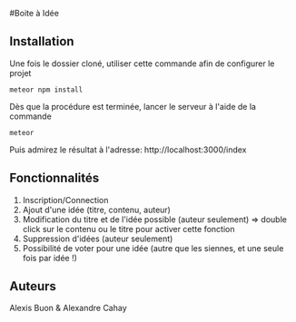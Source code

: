 #Boite à Idée

Installation
-------------

Une fois le dossier cloné, utiliser cette commande afin de configurer le projet
```
meteor npm install
```
Dès que la procédure est terminée, lancer le serveur à l'aide de la commande
```
meteor
```
Puis admirez le résultat à l'adresse: http://localhost:3000/index

Fonctionnalités
-------------

1. Inscription/Connection
2. Ajout d'une idée (titre, contenu, auteur)
3. Modification du titre et de l'idée possible (auteur seulement) => double click sur le contenu ou le titre pour activer cette fonction
4. Suppression d'idées (auteur seulement)
5. Possibilité de voter pour une idée (autre que les siennes, et une seule fois par idée !)

Auteurs
-------------
Alexis Buon & Alexandre Cahay
